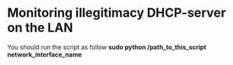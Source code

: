 ﻿# Monitoring illegitimacy DHCP-server on the LAN 

You should run the script as follow
 **sudo python /path_to_this_script network_interface_name** 

